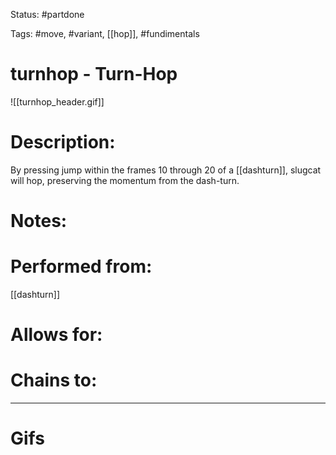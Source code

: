 Status: #partdone 

Tags: #move, #variant, [[hop]], #fundimentals

# turnhop - Turn-Hop
![[turnhop_header.gif]]
# Description:
By pressing jump within the frames 10 through 20 of a [[dashturn]], slugcat will hop, preserving the momentum from the dash-turn.

# Notes:


# Performed from:
[[dashturn]]

# Allows for:


# Chains to:


___
# Gifs
